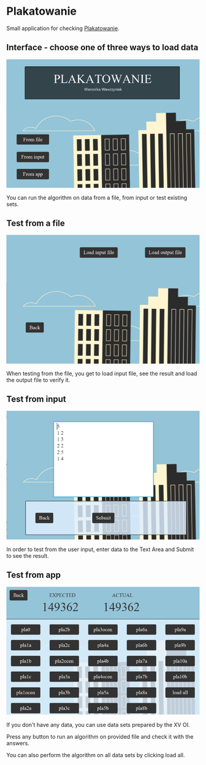 # Plakatowanie
Small application for checking <a href="https://szkopul.edu.pl/problemset/problem/au-E9FH96-3U9rCKhcNsD5n9/site/?key=statement" target="_blank">Plakatowanie</a>.

## Interface - choose one of three ways to load data

![Plakatowanie_Interface](plakatowanie_interface.png)

You can run the algorithm on data from a file, from input or test existing sets. 

## Test from a file 

![Plakatowanie_Interface](plakatowanie_fromFile.png)

When testing from the file, you get to load input file, see the result and load the output file to verify it. 

## Test from input

![Plakatowanie_Interface](plakatowanie_fromInput.png)

In order to test from the user input, enter data to the Text Area and Submit to see the result. 

## Test from app

![Plakatowanie_Interface](plakatowanie_fromButton.png)

If you don't have any data, you can use data sets prepared by the XV OI. 

Press any button to run an algorithm on provided file and check it with the answers. 

You can also perform the algorithm on all data sets by clicking load all.

